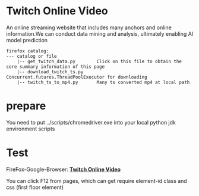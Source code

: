 # Twitch Online Video

An online streaming website that includes many anchors and online information.We can conduct data mining and analysis,
ultimately enabling AI model prediction

```
firefox catalog:
--- catalog or file
	|-- get_twitch_data.py        Click on this file to obtain the core summary information of this page
    |-- download_twitch_ts.py     Concurrent.futures.ThreadPoolExecutor for downloading
	|-- twitch_ts_to_mp4.py       Many ts converted mp4 at local path
```

# prepare

You need to put ../scripts/chromedriver.exe into your local python jdk environment scripts

# Test

FireFox-Google-Browser:   **[Twitch Online Video](https://www.twitch.tv/directory?sort=VIEWER_COUNT)**

You can click F12 from pages, which can get require element-id class and css (first floor element)